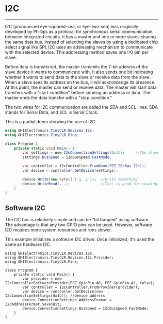 # I2C
---
I2C (pronounced eye-squared-sea, or eye-two-sea) was originally developed by Phillips as a protocal for synchronous serial communication between integrated circuits. It has a master and one or more slaves sharing the same data bus. Instead of selecting the slaves by using a dedicated chip select signal like SPI, I2C uses an addressing mechanism to communicate with the selected device. This addressing method saves one I/O pin per slave.

Before data is transferred, the master transmits the 7-bit address of the slave device it wants to communicate with. It also sends one bit indicating whether it wants to send data to the slave or receive data from the slave. When a slave sees its address on the bus, it will acknowledge its presence. At this point, the master can send or receive data. The master will start data transfers with a "start condition" before sending an address or data. The master ends the data transfer with a "stop condition."

The two wires for I2C communication are called the SDA and SCL lines. SDA stands for Serial Data, and SCL is Serial Clock.

This is a partial demo showing the use of I2C.

```csharp
using GHIElectronics.TinyCLR.Devices.I2c;
using GHIElectronics.TinyCLR.Pins;

class Program {
    private static void Main() {
        var settings = new I2cConnectionSettings(0x1C);     //The slave's address.
        settings.BusSpeed = I2cBusSpeed.FastMode;

        var controller = I2cController.FromName(FEZ.I2cBus.I2c1);
        var device = controller.GetDevice(settings);

        device.Write(new byte[] { 1, 2 });  //Write something
        device.WriteRead(...);              //This is good for reading registers.
    }
}

```

## Software I2C

The I2C bus is relatively simple and can be "bit banged" using software. The advantage is that any two GPIO pins can be used. However, software I2C requires more system resources and runs slower.

This example initializes a software I2C driver. Once initialized, it's used the same as hardware I2C.

```
using GHIElectronics.TinyCLR.Devices.I2c;
using GHIElectronics.TinyCLR.Devices.I2c.Provider;
using GHIElectronics.TinyCLR.Pins;

class Program {
    private static void Main() {
        var provider = new I2cControllerSoftwareProvider(FEZ.GpioPin.A0, FEZ.GpioPin.A1, false);
        var controller = I2cController.FromProvider(provider);
        var device = controller.GetDevice(new I2cConnectionSettings(0x1C)); //Device address
        device.ConnectionSettings.AddressFormat = I2cAddressFormat.SevenBit;
        device.ConnectionSettings.BusSpeed = I2cBusSpeed.FastMode;
    }
}

```